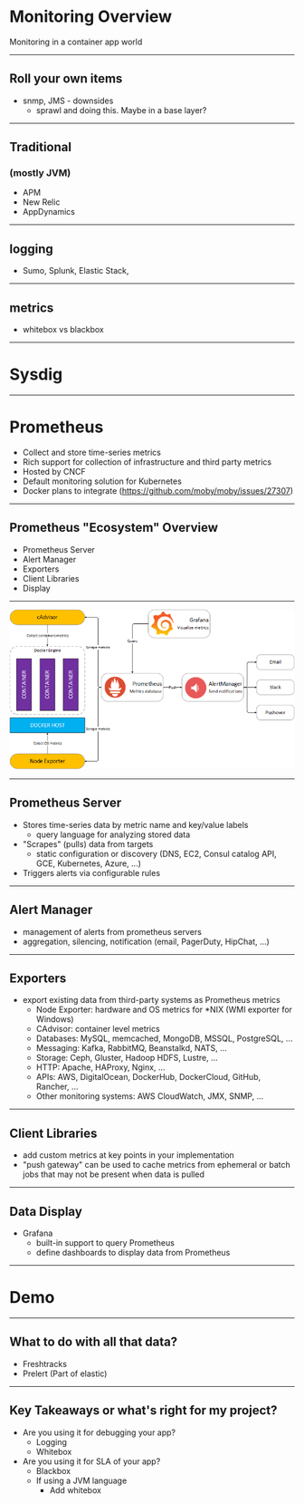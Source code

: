 # Monitoring Overview

Monitoring in a container app world

---

## Roll your own items
   - snmp, JMS
    - downsides
     - sprawl and doing this.  Maybe in a base layer?

---

## Traditional
### (mostly JVM)
   - APM
   - New Relic
   - AppDynamics

---

## logging
   - Sumo, Splunk, Elastic Stack,

---

## metrics
   - whitebox vs blackbox

---

# Sysdig

---

# Prometheus
- Collect and store time-series metrics
- Rich support for collection of infrastructure and third party metrics
- Hosted by CNCF
- Default monitoring solution for Kubernetes
- Docker plans to integrate (https://github.com/moby/moby/issues/27307)

---

## Prometheus "Ecosystem" Overview
- Prometheus Server
- Alert Manager
- Exporters
- Client Libraries
- Display

---

![DockerPrometheus](assets/prometheus-on-docker.png)

---

## Prometheus Server
- Stores time-series data by metric name and key/value labels
  - query language for analyzing stored data
- "Scrapes" (pulls) data from targets
  - static configuration or discovery (DNS, EC2, Consul catalog API, GCE, Kubernetes, Azure, ...)
- Triggers alerts via configurable rules

---

## Alert Manager
  - management of alerts from prometheus servers
  - aggregation, silencing, notification (email, PagerDuty, HipChat, ...)

---

## Exporters
  - export existing data from third-party systems as Prometheus metrics
    - Node Exporter: hardware and OS metrics for *NIX (WMI exporter for Windows)
    - CAdvisor: container level metrics
    - Databases: MySQL, memcached, MongoDB, MSSQL, PostgreSQL, ...
    - Messaging: Kafka, RabbitMQ, Beanstalkd, NATS, ...
    - Storage: Ceph, Gluster, Hadoop HDFS, Lustre, ...
    - HTTP: Apache, HAProxy, Nginx, ...
    - APIs: AWS, DigitalOcean, DockerHub, DockerCloud, GitHub, Rancher, ...
    - Other monitoring systems: AWS CloudWatch, JMX, SNMP, ...

---

## Client Libraries
- add custom metrics at key points in your implementation
- "push gateway" can be used to cache metrics from ephemeral or batch jobs that may not be present when data is pulled

---

## Data Display
- Grafana
  - built-in support to query Prometheus
  - define dashboards to display data from Prometheus
---

# Demo

---

## What to do with all that data?

- Freshtracks
- Prelert (Part of elastic)

---

## Key Takeaways or what's right for my project?
- Are you using it for debugging your app?
   - Logging
   - Whitebox
- Are you using it for SLA of your app?
   - Blackbox
   - If using a JVM language
      - Add whitebox

